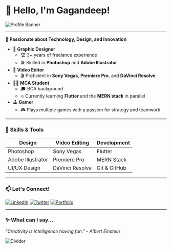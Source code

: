 # 👋 Hello, I'm **Gagandeep**!

![Profile Banner](https://media.licdn.com/dms/image/D5616AQFv4DCNLB17lQ/profile-displaybackgroundimage-shrink_200_800/0/1666363787498?e=2147483647&v=beta&t=oB9CKBMczN74UwLkoarvEb2gG18uR3TxvkAbmfMiPTU)

---

🚀 **Passionate about Technology, Design, and Innovation**

- 🎨 **Graphic Designer**
  - 🏆 3+ years of freelance experience
  - 🛠 Skilled in **Photoshop** and **Adobe Illustrator**
- 🎥 **Video Editor**
  - 🎬 Proficient in **Sony Vegas**, **Premiere Pro**, and **DaVinci Resolve**
- 👨‍💻 **MCA Student**
  - 🎓 BCA background
  - 🔥 Currently learning **Flutter** and the **MERN stack** in parallel
- 🕹 **Gamer**
  - 🎮 Plays multiple games with a passion for strategy and teamwork

---

### 🌟 **Skills & Tools**

| **Design**           | **Video Editing**     | **Development**              |
| -------------------- | -------------------- | ---------------------------- |
| Photoshop            | Sony Vegas           | Flutter                      |
| Adobe Illustrator    | Premiere Pro         | MERN Stack                   |
| UI/UX Design         | DaVinci Resolve      | Git & GitHub                 |

---

### 📫 **Let's Connect!**


[![LinkedIn](https://img.shields.io/badge/-LinkedIn-blue?style=flat&logo=Linkedin&logoColor=white)](https://www.linkedin.com/in/gagandeep-jodhawat-b005711b3/)
[![Twitter](https://img.shields.io/badge/-Twitter-blue?style=flat&logo=Twitter&logoColor=white)](https://x.com/host_gagandeep)
[![Portfolio](https://img.shields.io/badge/-Portfolio-black?style=flat&logo=Google-Chrome&logoColor=white)](https://gagandeep.my.canva.site/)

---

### ✨ **What can I say...**

*"Creativity is intelligence having fun."* - *Albert Einstein*

![Divider](https://your-divider-image-link.com)
